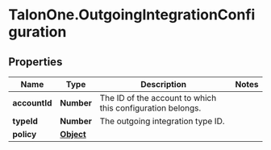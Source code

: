 # TalonOne.OutgoingIntegrationConfiguration

## Properties

Name | Type | Description | Notes
------------ | ------------- | ------------- | -------------
**accountId** | **Number** | The ID of the account to which this configuration belongs. | 
**typeId** | **Number** | The outgoing integration type ID. | 
**policy** | [**Object**](.md) |  | 


